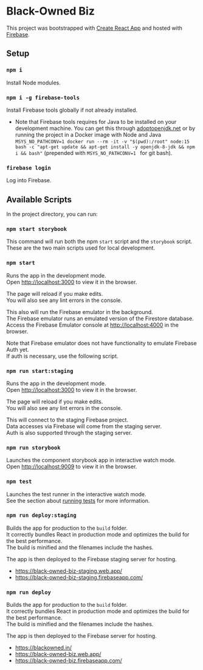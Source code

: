 # Black-Owned Biz

This project was bootstrapped with [Create React App](https://github.com/facebook/create-react-app) and hosted with [Firebase](https://firebase.google.com/).

## Setup

### `npm i`

Install Node modules.

### `npm i -g firebase-tools`

Install Firebase tools globally if not already installed.

* Note that Firebase tools requires for Java to be installed on your development machine. You can get this through [adoptopenjdk.net](https://adoptopenjdk.net/) or by running the project in a Docker image with Node and Java `MSYS_NO_PATHCONV=1 docker run --rm -it -v "$(pwd):/root" node:15 bash -c "apt-get update && apt-get install -y openjdk-8-jdk && npm i && bash"` (prepended with `MSYS_NO_PATHCONV=1 ` for git bash).

### `firebase login`

Log into Firebase.

## Available Scripts

In the project directory, you can run:

### `npm start storybook`

This command will run both the npm `start` script and the `storybook` script. These are the two main scripts used for local development.

### `npm start`

Runs the app in the development mode.  
Open [http://localhost:3000](http://localhost:3000) to view it in the browser.

The page will reload if you make edits.  
You will also see any lint errors in the console.

This also will run the Firebase emulator in the background.  
The Firebase emulator runs an emulated version of the Firestore database.  
Access the Firebase Emulator console at [http://localhost:4000](http://localhost:4000) in the browser.

Note that Firebase emulator does not have functionality to emulate Firebase Auth yet.  
If auth is necessary, use the following script.

### `npm run start:staging`

Runs the app in the development mode.  
Open [http://localhost:3000](http://localhost:3000) to view it in the browser.

The page will reload if you make edits.  
You will also see any lint errors in the console.

This will connect to the staging Firebase project.  
Data accesses via Firebase will come from the staging server.  
Auth is also supported through the staging server.

### `npm run storybook`

Launches the component storybook app in interactive watch mode.  
Open [http://localhost:9009](http://localhost:9009) to view it in the browser.

### `npm test`

Launches the test runner in the interactive watch mode.  
See the section about [running tests](https://facebook.github.io/create-react-app/docs/running-tests) for more information.

### `npm run deploy:staging`

Builds the app for production to the `build` folder.  
It correctly bundles React in production mode and optimizes the build for the best performance.  
The build is minified and the filenames include the hashes.

The app is then deployed to the Firebase staging server for hosting.

- https://black-owned-biz-staging.web.app/
- https://black-owned-biz-staging.firebaseapp.com/

### `npm run deploy`

Builds the app for production to the `build` folder.  
It correctly bundles React in production mode and optimizes the build for the best performance.  
The build is minified and the filenames include the hashes.

The app is then deployed to the Firebase server for hosting.

- https://blackowned.in/
- https://black-owned-biz.web.app/
- https://black-owned-biz.firebaseapp.com/
